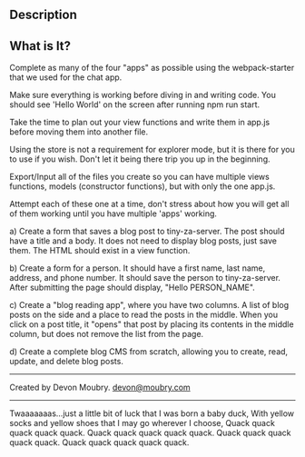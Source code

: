 
## Description

What is It?
-----------

Complete as many of the four "apps" as possible using the webpack-starter that we used for the chat app.

Make sure everything is working before diving in and writing code. You should see 'Hello World' on the screen after running npm run start.

Take the time to plan out your view functions and write them in app.js before moving them into another file.

Using the store is not a requirement for explorer mode, but it is there for you to use if you wish. Don't let it being there trip you up in the beginning.

Export/Input all of the files you create so you can have multiple views functions, models (constructor functions), but with only the one app.js.

Attempt each of these one at a time, don't stress about how you will get all of them working until you have multiple 'apps' working.

a) Create a form that saves a blog post to tiny-za-server. The post should have a title and a body. It does not need to display blog posts, just save them. The HTML should exist in a view function.

b) Create a form for a person. It should have a first name, last name, address, and phone number. It should save the person to tiny-za-server. After submitting the page should display, "Hello PERSON_NAME".

c) Create a "blog reading app", where you have two columns. A list of blog posts on the side and a place to read the posts in the middle. When you click on a post title, it "opens" that post by placing its contents in the middle column, but does not remove the list from the page.

d) Create a complete blog CMS from scratch, allowing you to create, read, update, and delete blog posts.

--------------------------------------------------------------------------------

Created by Devon Moubry.
devon@moubry.com

--------------------------------------------------------------------------------
Twaaaaaaas...just a little bit of luck that I was born a baby duck,
With yellow socks and yellow shoes that I may go wherever I choose,
Quack quack quack quack quack. Quack quack quack quack quack.
Quack quack quack quack quack. Quack quack quack quack quack.
